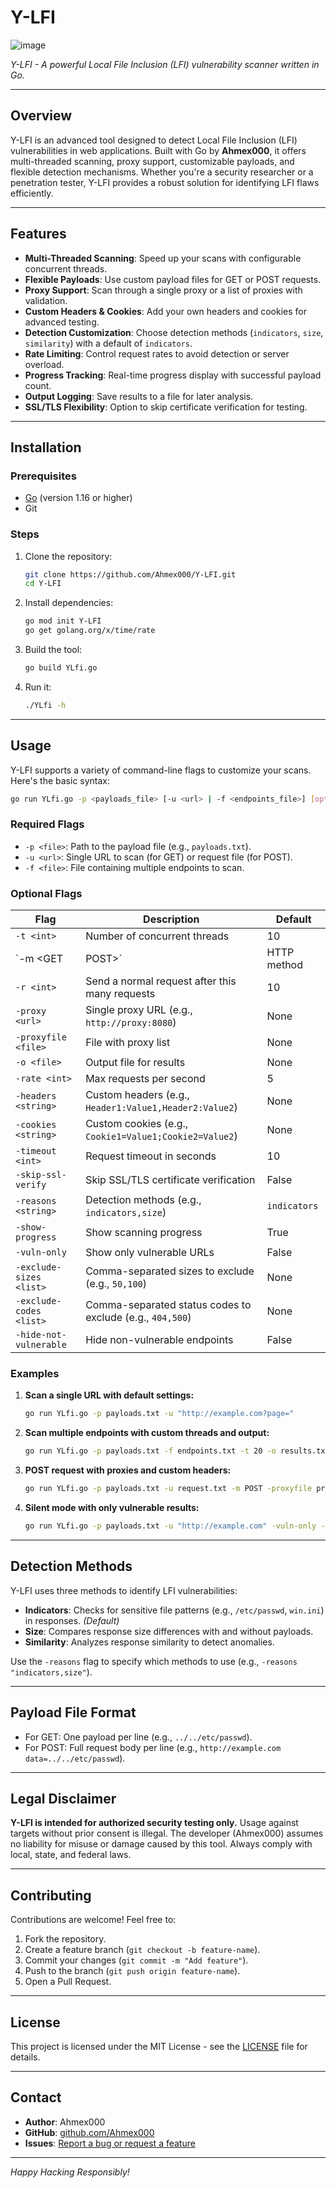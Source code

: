 # Y-LFI

![image](https://github.com/user-attachments/assets/1e821ef9-7d93-47bb-ac2c-5dd1d9ac31d4)

  
*Y-LFI - A powerful Local File Inclusion (LFI) vulnerability scanner written in Go.*

---

## Overview

Y-LFI is an advanced tool designed to detect Local File Inclusion (LFI) vulnerabilities in web applications. Built with Go by **Ahmex000**, it offers multi-threaded scanning, proxy support, customizable payloads, and flexible detection mechanisms. Whether you're a security researcher or a penetration tester, Y-LFI provides a robust solution for identifying LFI flaws efficiently.

---

## Features

- **Multi-Threaded Scanning**: Speed up your scans with configurable concurrent threads.
- **Flexible Payloads**: Use custom payload files for GET or POST requests.
- **Proxy Support**: Scan through a single proxy or a list of proxies with validation.
- **Custom Headers & Cookies**: Add your own headers and cookies for advanced testing.
- **Detection Customization**: Choose detection methods (`indicators`, `size`, `similarity`) with a default of `indicators`.
- **Rate Limiting**: Control request rates to avoid detection or server overload.
- **Progress Tracking**: Real-time progress display with successful payload count.
- **Output Logging**: Save results to a file for later analysis.
- **SSL/TLS Flexibility**: Option to skip certificate verification for testing.

---

## Installation

### Prerequisites
- [Go](https://golang.org/dl/) (version 1.16 or higher)
- Git

### Steps
1. Clone the repository:
   ```bash
   git clone https://github.com/Ahmex000/Y-LFI.git
   cd Y-LFI
   ```
2. Install dependencies:
   ```bash
   go mod init Y-LFI
   go get golang.org/x/time/rate
   ```
3. Build the tool:
   ```bash
   go build YLfi.go
   ```
4. Run it:
   ```bash
   ./YLfi -h
   ```

---

## Usage

Y-LFI supports a variety of command-line flags to customize your scans. Here's the basic syntax:

```bash
go run YLfi.go -p <payloads_file> [-u <url> | -f <endpoints_file>] [options]
```

### Required Flags
- `-p <file>`: Path to the payload file (e.g., `payloads.txt`).
- `-u <url>`: Single URL to scan (for GET) or request file (for POST).
- `-f <file>`: File containing multiple endpoints to scan.

### Optional Flags
| Flag                   | Description                                      | Default            |
|-----------------------|--------------------------------------------------|--------------------|
| `-t <int>`            | Number of concurrent threads                    | 10                |
| `-m <GET|POST>`       | HTTP method                                     | GET               |
| `-r <int>`            | Send a normal request after this many requests  | 10                |
| `-proxy <url>`        | Single proxy URL (e.g., `http://proxy:8080`)    | None              |
| `-proxyfile <file>`   | File with proxy list                            | None              |
| `-o <file>`           | Output file for results                         | None              |
| `-rate <int>`         | Max requests per second                         | 5                 |
| `-headers <string>`   | Custom headers (e.g., `Header1:Value1,Header2:Value2`) | None       |
| `-cookies <string>`   | Custom cookies (e.g., `Cookie1=Value1;Cookie2=Value2`) | None       |
| `-timeout <int>`      | Request timeout in seconds                      | 10                |
| `-skip-ssl-verify`    | Skip SSL/TLS certificate verification           | False             |
| `-reasons <string>`   | Detection methods (e.g., `indicators,size`)     | `indicators`      |
| `-show-progress`      | Show scanning progress                          | True              |
| `-vuln-only`          | Show only vulnerable URLs                       | False             |
| `-exclude-sizes <list>` | Comma-separated sizes to exclude (e.g., `50,100`) | None           |
| `-exclude-codes <list>` | Comma-separated status codes to exclude (e.g., `404,500`) | None   |
| `-hide-not-vulnerable`| Hide non-vulnerable endpoints                   | False             |

### Examples
1. **Scan a single URL with default settings:**
   ```bash
   go run YLfi.go -p payloads.txt -u "http://example.com?page="
   ```
2. **Scan multiple endpoints with custom threads and output:**
   ```bash
   go run YLfi.go -p payloads.txt -f endpoints.txt -t 20 -o results.txt
   ```
3. **POST request with proxies and custom headers:**
   ```bash
   go run YLfi.go -p payloads.txt -u request.txt -m POST -proxyfile proxies.txt -headers "X-Test:Value" -reasons "indicators,size"
   ```
4. **Silent mode with only vulnerable results:**
   ```bash
   go run YLfi.go -p payloads.txt -u "http://example.com" -vuln-only -hide-not-vulnerable
   ```

---

## Detection Methods
Y-LFI uses three methods to identify LFI vulnerabilities:
- **Indicators**: Checks for sensitive file patterns (e.g., `/etc/passwd`, `win.ini`) in responses. *(Default)*
- **Size**: Compares response size differences with and without payloads.
- **Similarity**: Analyzes response similarity to detect anomalies.

Use the `-reasons` flag to specify which methods to use (e.g., `-reasons "indicators,size"`).

---

## Payload File Format
- For GET: One payload per line (e.g., `../../etc/passwd`).
- For POST: Full request body per line (e.g., `http://example.com data=../../etc/passwd`).

---

## Legal Disclaimer
**Y-LFI is intended for authorized security testing only.** Usage against targets without prior consent is illegal. The developer (Ahmex000) assumes no liability for misuse or damage caused by this tool. Always comply with local, state, and federal laws.

---

## Contributing
Contributions are welcome! Feel free to:
1. Fork the repository.
2. Create a feature branch (`git checkout -b feature-name`).
3. Commit your changes (`git commit -m "Add feature"`).
4. Push to the branch (`git push origin feature-name`).
5. Open a Pull Request.

---

## License
This project is licensed under the MIT License - see the [LICENSE](LICENSE) file for details.

---

## Contact
- **Author**: Ahmex000
- **GitHub**: [github.com/Ahmex000](https://github.com/Ahmex000)
- **Issues**: [Report a bug or request a feature](https://github.com/Ahmex000/Y-LFI/issues)

---

*Happy Hacking Responsibly!*
